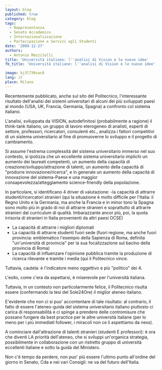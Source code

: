 ```yaml
---
layout: blog
published: true
category: blog
tags:
  - Rappresentanza
  - Senato Accademico
  - Internazionalizzazione
  - Partecipazione e Servizi agli Studenti
date: '2009-12-27'
authors:
  - Antonio Mazzitelli
title: 'Università italiane: l''analisi di Vision e le nuove idee'
fb_title: 'Università italiane: l''analisi di Vision e le nuove idee'

image: bj3l739cwc8
lang: it
place: Milano
---
```


Recentemente pubblicato, anche sul sito del Politecnico, l'interessante risultato dell'analisi dei sistemi universitari di alcuni dei più sviluppati paesi al mondo (USA, UK, Francia, Germania, Spagna) a confronto col sistema italiano.

L'analisi, sviluppata da VISION, autodefinitosi (probabilmente a ragione) il think-tank italiano, un gruppo di lavoro eterogeneo di analisti, esperti di settore, professori, ricercatori, consulenti etc., analizza i fattori competitivi di un sistema universitario al fine di promuoverne lo sviluppo e il progetto di cambiamento.

Si assume l'estrema complessità del sistema universitario immerso nel suo contesto, si ipotizza che un eccellente sistema universitario implichi un aumento dei laureati competenti, un aumento della capacità di creazione/sviluppo/attrazione di talenti, un aumento della capacità di "produrre innovazione/ricerca", e in generale un aumento della capacità di innovazione del sistema-Paese e una maggior consapevolezza/atteggiamento science-friendly della popolazione.

In particolare, si identificano 4 driver di valutazione: -la capacità di attrarre studenti/ricercatori stranieri (qui la situazione è molto difficile per l'Italia: il Regno Unito e la Germania, ma anche la Francia e in minor tono la Spagna sono molto più in grado di noi di attrarre stranieri e soprattutto di attrarre stranieri dal curriculum di qualità. Imbarazzante ancor più, poi, la quota irrisoria di stranieri in Italia provenienti da altri paesi OCSE)

*   La capacità di attrarre i migliori diplomati
*   La capacità di attrarre studenti fuori sede (fuori regione, ma anche fuori provincia: emblematico l'esempio della Sapienza di Roma, definita "un'università di provincia" per la sua focalizzazione sul bacino della provincia di Roma)
*   La capacità di influenzare l'opinione pubblica tramite la produzione di ricerca rilevante e tramite i media (qui il Politecnico vince.

Tuttavia, cautela: è l'indicatore meno oggettivo e più "politico" dei 4.

L'esito, come c'era da aspettarsi, è miserevole per l'università italiana.

Tuttavia, in un contesto non particolarmente felice, il Politecnico risulta essere (confermando la tesi del Sole24Ore) il miglior ateneo italiano.

E'evidente che non ci si puo' accontentare di tale risultato: al contrario, il fatto di essere l'ateneo-guida del sistema universitario italiano piuttosto ci carica di responsabilità e ci spinge a prendere delle contromisure che possano fungere da best practice per le altre università italiane (per lo meno per i più immediati follower, i miracoli non ce li aspettiamo da ness).

A cominciare dall'attrazione di talenti stranieri (studenti E professori): è ora che diventi LA priorità dell'ateneo, che si sviluppi un'organica strategia, possibilmente in collaborazione con un ristretto gruppo di università eccellenti italiane e sotto la guida del Ministero.

Non c'è tempo da perdere, non puo' più essere l'ultimo punto all'ordine del giorno in Senato, Cda e nei vari Consigli: ne va del futuro dell'Italia.

